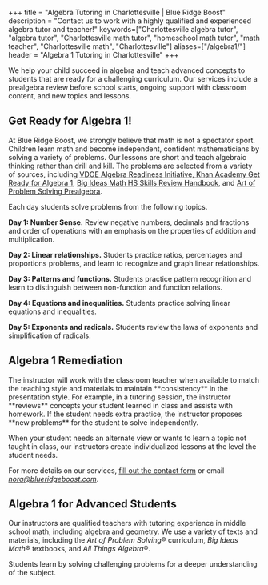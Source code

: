 +++
title = "Algebra Tutoring in Charlottesville | Blue Ridge Boost"
description = "Contact us to work with a highly qualified and experienced algebra tutor and teacher!"
keywords=["Charlottesville algebra tutor", "algebra tutor", "Charlottesville math tutor", "homeschool math tutor", "math teacher", "Charlottesville math", "Charlottesville"]
aliases=["/algebra1/"]
header = "Algebra 1 Tutoring in Charlottesville"
+++

<div class="container">
We help your child succeed in algebra and teach advanced concepts to students that are ready for a challenging curriculum. Our services include a prealgebra review before school starts, ongoing support with classroom content, and new topics and lessons.
<br>

<h2> Get Ready for Algebra 1! </h2>

 <!-- <a class="btn btn-contact-us" href="https://get-ready-for-the-next-school-year-with-math-reviews.cheddarup.com">Signup here</a> to join our summer classes in August to participate in a carefully developed curriculum to review pre-algebra. </br> -->

At Blue Ridge Boost, we strongly believe that math is not a spectator sport. Children learn math and become independent, confident mathematicians by solving a variety of problems. Our lessons are short and teach algebraic thinking rather than drill and kill. The problems are selected from a variety of sources, including <a href="https://www.doe.virginia.gov/teaching-learning-assessment/k-12-standards-instruction/mathematics/instructional-resources/algebra-readiness-initiative">VDOE Algebra Readiness Initiative, Khan Academy Get Ready for Algebra 1</a>, <a href="https://bim.easyaccessmaterials.com/protected/content/srh/hs/">Big Ideas Math HS Skills Review Handbook</a>, and <a href="https://artofproblemsolving.com/store/book/prealgebra">Art of Problem Solving Prealgebra</a>.

Each day students solve problems from the following topics.

<b>Day 1: Number Sense.</b> Review negative numbers, decimals and fractions and order of operations with an emphasis on the properties of addition and multiplication. 

<b>Day 2: Linear relationships.</b> Students practice ratios, percentages and proportions problems, and learn to recognize and graph linear relationships. 

<b>Day 3: Patterns and functions.</b> Students practice pattern recognition and learn to distinguish between non-function and function relations.

<b>Day 4: Equations and inequalities.</b> Students practice solving linear equations and inequalities. 

<b>Day 5: Exponents and radicals.</b> Students review the laws of exponents and simplification of radicals.  


<h2> Algebra 1 Remediation </h2>
The instructor will work with the classroom teacher when available to match the teaching style and materials to maintain **consistency** in the presentation style. For example, in a tutoring session, the instructor **reviews** concepts your student learned in class and assists with homework. If the student needs extra practice, the instructor proposes **new problems** for the student to solve independently.

When your student needs an alternate view or wants to learn a topic not taught in class, our instructors create individualized lessons at the level the student needs.

For more details on our services, <a href="/contact/">fill out the contact form</a> or email  <a href="mailto:nora@blueridgeboost.com"><em>nora@blueridgeboost.com</em></a>. 

<h2> Algebra 1 for Advanced Students </h2>

Our instructors are qualified teachers with tutoring experience in middle school math, including algebra and geometry. We use a variety of texts and materials, including the *Art of Problem Solving*&reg; curriculum, *Big Ideas Math*&reg; textbooks, and *All Things Algebra*&reg;.

Students learn by solving challenging problems for a deeper understanding of the subject. 
</div>